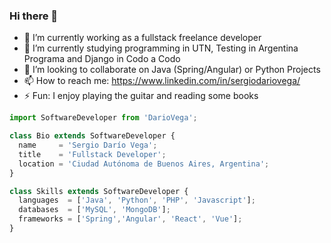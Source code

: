### Hi there 👋

- 🔭 I’m currently working as a fullstack freelance developer
- 🌱 I’m currently studying programming in UTN, Testing in Argentina Programa and Django in Codo a Codo
- 👯 I’m looking to collaborate on Java (Spring/Angular) or Python Projects
- 📫 How to reach me: https://www.linkedin.com/in/sergiodariovega/
- ⚡ Fun: I enjoy playing the guitar and reading some books




```js
import SoftwareDeveloper from 'DarioVega';

class Bio extends SoftwareDeveloper {
  name     = 'Sergio Darío Vega';
  title    = 'Fullstack Developer';
  location = 'Ciudad Autónoma de Buenos Aires, Argentina';
}

class Skills extends SoftwareDeveloper {
  languages  = ['Java', 'Python', 'PHP', 'Javascript'];
  databases  = ['MySQL', 'MongoDB'];
  frameworks = ['Spring','Angular', 'React', 'Vue'];
}
```

